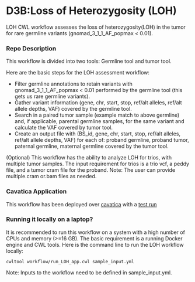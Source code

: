 # D3B:Loss of Heterozygosity (LOH)

LOH CWL workflow assesses the loss of heterozygosity(LOH) in the tumor for rare germline variants (gnomad_3_1_1_AF_popmax < 0.01).

### Repo Description


This workflow is divided into two tools: Germline tool and tumor tool.


Here are the basic steps for the LOH assessment workflow:

* Filter germline annotations to retain variants with gnomad_3_1_1_AF_popmax < 0.01 performed by the germline tool (this gets us rare germline variants).
* Gather variant information (gene, chr, start, stop, ref/alt alleles, ref/alt allele depths, VAF) covered by the germline tool.
* Search in a paired tumor sample (example match to above germline) and, if applicable, parental germline samples, for the same variant and calculate the VAF covered by tumor tool.
* Create an output file with (BS_id, gene, chr, start, stop, ref/alt alleles, ref/alt allele depths, VAF) for each of: proband germline, proband tumor, paternal germline, maternal germline covered by the tumor tool.


(Optional) This workflow has the ability to analyze LOH for trios, with multiple tumor samples. The input requirement for trios is a trio vcf, a peddy file, and a tumor cram file for the proband. Note: The user can provide multiple.cram or.bam files as needed.

### Cavatica Application

This workflow has been deployed over [cavatica](https://cavatica.sbgenomics.com/u/d3b-bixu/tumor-loh-dev/apps/Loss_of_Heterozygosity) with a [test run](https://cavatica.sbgenomics.com/u/d3b-bixu/tumor-loh-dev/tasks/89708628-085f-40ce-a15b-2d850d81eead/)

### Running it locally on a laptop?


It is recommended to run this workflow on a system with a high number of CPUs and memory (>=16 GB). The basic requirement is a running Docker engine and CWL tools. Here is the command line to run the LOH workflow locally:


```
cwltool workflow/run_LOH_app.cwl sample_input.yml
```
Note: Inputs to the workflow need to be defined in sample_input.yml.